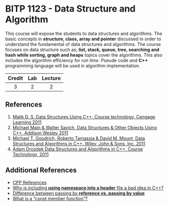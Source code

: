 # BITP 1123 - Data Structure and Algorithm

This course will expose the students to data structures and algorithms. The basic concepts in __structure, class, array and pointer__
discussed in order to understand the fundamental of data structures and algorithms. The course focuses on data structure such as; __list,
stack, queue, tree, searching and hash while sorting, graph and heaps__ topics cover the algorithms. This also includes the algorithm
efficiency for _run time_. Pseude code and __C++__ programming language will be used in algorithm implementation.

| Credit | Lab | Lecture |
|:---:|:---:|:---:|
|3|2|2|

## References
1. [Malik D. S. Data Structures Using C++. Course technology, Cengage Learning 2011][1]
2. [Michael Main & Walter Savich, Data Structures & Other Objects Using C++. Addison Wesley 2011][1]
3. [Michael T. Goodrich, Roberto Tamassia & David M. Mount, Data Structures and Algorithms in C++. Wiley, John & Sons, Inc. 2011][1]
4. [Adam Drozdek Data Structures and Algorithms in C++. Course Technology, 2011][1]

## Additional References
* [CPP References][cppref]
* [Why is including __using namespace into a header__ file a bad idea in C++?][5]
* [Difference between passing by __reference vs. passing by value__][6]
* [What is a “const member function”?][7]




[cppref]: http://en.cppreference.com/w/
[1]: http://gen.lib.rus.ec/
[5]: http://stackoverflow.com/a/4872531
[6]: http://stackoverflow.com/a/430958
[7]: https://isocpp.org/wiki/faq/const-correctness#const-member-fns
